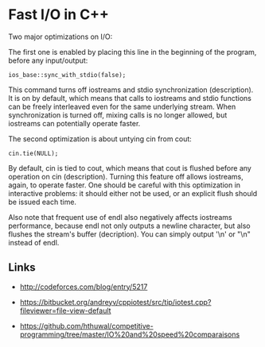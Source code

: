 
# Fast I/O in C++

Two major optimizations on I/O:

The first one is enabled by placing this line in the beginning of the program, before any input/output:

`ios_base::sync_with_stdio(false);`

This command turns off iostreams and stdio synchronization (description). It is on by default, which means that calls to iostreams and stdio functions can be freely interleaved even for the same underlying stream. When synchronization is turned off, mixing calls is no longer allowed, but iostreams can potentially operate faster.

The second optimization is about untying cin from cout:

`cin.tie(NULL);`

By default, cin is tied to cout, which means that cout is flushed before any operation on cin (description). Turning this feature off allows iostreams, again, to operate faster. One should be careful with this optimization in interactive problems: it should either not be used, or an explicit flush should be issued each time.

Also note that frequent use of endl also negatively affects iostreams performance, because endl not only outputs a newline character, but also flushes the stream's buffer (decription). You can simply output '\n' or "\n" instead of endl.

## Links

* http://codeforces.com/blog/entry/5217

* https://bitbucket.org/andreyv/cppiotest/src/tip/iotest.cpp?fileviewer=file-view-default

* https://github.com/hthuwal/competitive-programming/tree/master/IO%20and%20speed%20comparaisons

